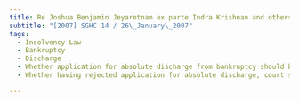 ```yaml
---
title: Re Joshua Benjamin Jeyaretnam ex parte Indra Krishnan and others 
subtitle: "[2007] SGHC 14 / 26\_January\_2007"
tags:
  - Insolvency Law
  - Bankruptcy
  - Discharge
  - Whether application for absolute discharge from bankruptcy should be allowed where prior applications dismissed by court and circumstances not having changed materially since
  - Whether having rejected application for absolute discharge, court should grant conditional discharge

---
```


